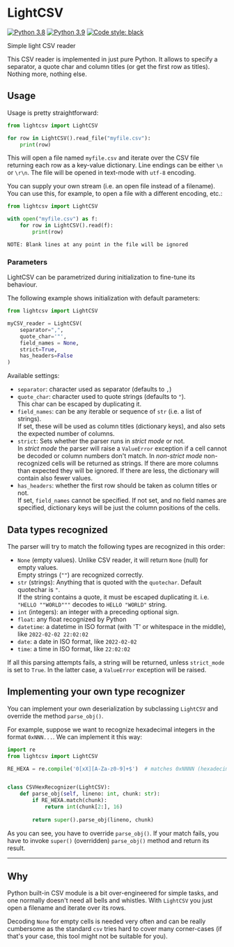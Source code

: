 # LightCSV

[![Python 3.8](https://img.shields.io/badge/python-3.8-blue.svg)](https://www.python.org/downloads/release/python-380/)
[![Python 3.9](https://img.shields.io/badge/python-3.9-greensvg)](https://www.python.org/downloads/release/python-390/)
[![Code style: black](https://img.shields.io/badge/code%20style-black-000000.svg)](https://github.com/psf/black)

Simple light CSV reader

This CSV reader is implemented in just pure Python. It allows to specify a separator, a quote char and
column titles (or get the first row as titles). Nothing more, nothing else.

## Usage

Usage is pretty straightforward:

```python
from lightcsv import LightCSV

for row in LightCSV().read_file("myfile.csv"):
    print(row)
```

This will open a file named `myfile.csv` and iterate over the CSV file returning each 
row as a key-value dictionary. Line endings can be either `\n` or `\r\n`. The file will be opened
in text-mode with `utf-8` encoding.

You can supply your own stream (i.e. an open file instead of a filename). You can use this, for example,
to open a file with a different encoding, etc.:

```python
from lightcsv import LightCSV

with open("myfile.csv") as f:
    for row in LightCSV().read(f):
        print(row)
```

    NOTE: Blank lines at any point in the file will be ignored

### Parameters

LightCSV can be parametrized during initialization to fine-tune its behaviour.

The following example shows initialization with default parameters:

```python
from lightcsv import LightCSV

myCSV_reader = LightCSV(
    separator=",",
    quote_char='"',
    field_names = None,
    strict=True,
    has_headers=False
)
```

Available settings:

 * `separator`: character used as separator (defaults to `,`)
 * `quote_char`: character used to quote strings (defaults to `"`).<br />
    This char can be escaped by duplicating it.
 * `field_names`: can be any iterable or sequence of `str` (i.e. a list of strings).<br />
    If set, these will be used as column titles (dictionary keys), and also sets the expected number of columns.</br>
 * `strict`: Sets whether the parser runs in _strict mode_ or not.<br />
    In _strict mode_ the parser will raise a `ValueError` exception if a cell cannot be decoded or column
    numbers don't match. In _non-strict mode_ non-recognized cells will be returned as strings. If there are more
    columns than expected they will be ignored. If there are less, the dictionary will contain also fewer values.
 * `has_headers`: whether the first row should be taken as column titles or not.<br />
    If set, `field_names` cannot be specified. If not set, and no field names are specified, dictionary keys will
    be just the column positions of the cells.

 
## Data types recognized

The parser will try to match the following types are recognized in this order:

 * `None` (empty values). Unlike CSV reader, it will return `None` (null) for empty values. <br />
    Empty strings (`""`) are recognized correctly.
 * `str` (strings): Anything that is quoted with the `quotechar`. Default quotechar is `"`. <br />
    If the string contains a quote, it must be escaped duplicating it. i.e. `"HELLO ""WORLD"""` decodes
    to `HELLO "WORLD"` string.
 * `int` (integers): an integer with a preceding optional sign.
 * `float`: any float recognized by Python
 * `datetime`: a datetime in ISO format (with 'T' or whitespace in the middle), like `2022-02-02 22:02:02`
 * `date`: a date in ISO format, like `2022-02-02`
 * `time`: a time in ISO format, like `22:02:02`
 

If all this parsing attempts fails, a string will be returned, unless `strict_mode` is set to `True`. In the latter
case, a `ValueError` exception will be raised.


## Implementing your own type recognizer

You can implement your own deserialization by subclassing `LightCSV` and override the method `parse_obj()`.

For example, suppose we want to recognize hexadecimal integers in the format `0xNNN...`. We can implement it
this way:

```python
import re
from lightcsv import LightCSV

RE_HEXA = re.compile('0[xX][A-Za-z0-9]+$')  # matches 0xNNNN (hexadecimals)


class CSVHexRecognizer(LightCSV):
    def parse_obj(self, lineno: int, chunk: str):
        if RE_HEXA.match(chunk):
            return int(chunk[2:], 16)
        
        return super().parse_obj(lineno, chunk)
```

As you can see, you have to override `parse_obj()`. If your match fails, you have to invoke `super()` (overridden) 
`parse_obj()` method and return its result.


---

## Why

Python built-in CSV module is a bit over-engineered for simple tasks, and one normally doesn't need all bells
and whistles. With `LightCSV` you just open a filename and iterate over its rows.

Decoding `None` for empty cells is needed very often and can be really cumbersome as the standard `csv`
tries hard to cover many corner-cases (if that's your case, this tool might not be suitable for you).
